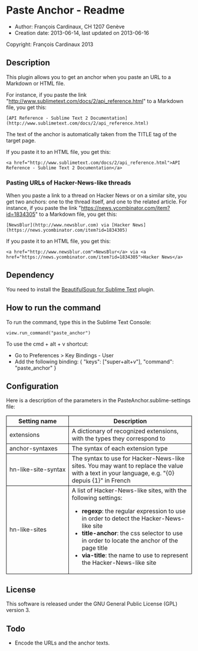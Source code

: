 # Paste Anchor - Readme

* Author: François Cardinaux, CH 1207 Genève
* Creation date: 2013-06-14, last updated on 2013-06-16

Copyright: François Cardinaux 2013

## Description

This plugin allows you to get an anchor when you paste an URL to a Markdown or HTML file.

For instance, if you paste the link "http://www.sublimetext.com/docs/2/api_reference.html" to a Markdown file, you get this:

    [API Reference - Sublime Text 2 Documentation](http://www.sublimetext.com/docs/2/api_reference.html)

The text of the anchor is automatically taken from the TITLE tag of the target page.

If you paste it to an HTML file, you get this:

    <a href="http://www.sublimetext.com/docs/2/api_reference.html">API Reference - Sublime Text 2 Documentation</a>

### Pasting URLs of Hacker-News-like threads

When you paste a link to a thread on Hacker News or on a similar site, you get two anchors: one to the thread itself, and one to the related article. For instance, if you paste the link "https://news.ycombinator.com/item?id=1834305" to a Markdown file, you get this:

    [NewsBlur](http://www.newsblur.com) via [Hacker News](https://news.ycombinator.com/item?id=1834305)

If you paste it to an HTML file, you get this:

    <a href="http://www.newsblur.com">NewsBlur</a> via <a href="https://news.ycombinator.com/item?id=1834305">Hacker News</a>

## Dependency

You need to install the [BeautifulSoup for Sublime Text](https://github.com/ivanchaer/beautiful-soup-sublime) plugin.

## How to run the command

To run the command, type this in the Sublime Text Console:

    view.run_command("paste_anchor")

To use the cmd + alt + v shortcut:

* Go to Preferences > Key Bindings - User
* Add the following binding: { "keys": ["super+alt+v"], "command": "paste_anchor" }

## Configuration

Here is a description of the parameters in the PasteAnchor.sublime-settings file:

<table style="border-collapse: collapse;">
  <thead>
    <tr>
      <th style="border: 1px solid black;">Setting name</th>
      <th style="border: 1px solid black;">Description</th>
    </tr>
  </thead>
  <tbody>
    <tr>
      <td style="border: 1px solid black;">extensions</td>
      <td style="border: 1px solid black;">A dictionary of recognized extensions, with the types they correspond to</td>
    </tr>
    <tr>
      <td style="border: 1px solid black;">anchor-syntaxes</td>
      <td style="border: 1px solid black;">The syntax of each extension type</td>
    </tr>
    <tr>
      <td style="border: 1px solid black;white-space: nowrap;">hn-like-site-syntax</td>
      <td style="border: 1px solid black;">The syntax to use for Hacker-News-like sites. You may want to replace the value with a text in your language, e.g. "{0} depuis {1}" in French</td>
    </tr>
    <tr>
      <td style="border: 1px solid black;">hn-like-sites</td>
      <td style="border: 1px solid black;">A list of Hacker-News-like sites, with the following settings:
        <ul>
          <li><b>regexp</b>: the regular expression to use in order to detect the Hacker-News-like site</li>
          <li><b>title-anchor</b>: the css selector to use in order to locate the anchor of the page title</li>
          <li><b>via-title</b>: the name to use to represent the Hacker-News-like site</li>
        </ul>
      </td>
    </tr>
  </tbody>
</table>

## License

This software is released under the GNU General Public License (GPL) version 3.

## Todo

* Encode the URLs and the anchor texts.
